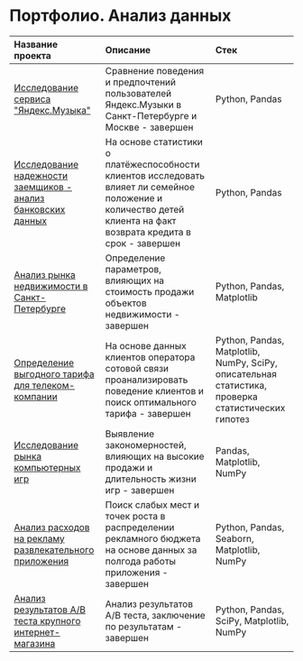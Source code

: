 # Портфолио. Анализ данных

| Название проекта  |               Описание  |               Стек |   
|:------------------|:------------------------|:-------------------|
| [Исследование сервиса "Яндекс.Музыка"](https://github.com/MariiaOrlova2023/DA/tree/main/Music) |  Сравнение поведения и предпочтений пользователей Яндекс.Музыки в Санкт-Петербурге и Москве - завершен |  Python, Pandas |  
| [Исследование надежности заемщиков - анализ банковских данных](https://github.com/MariiaOrlova2023/DA/tree/main/Credit)  |На основе статистики о платёжеспособности клиентов исследовать влияет ли семейное положение и количество детей клиента на факт возврата кредита в срок - завершен|Python, Pandas|
| [Анализ рынка недвижимости в Санкт-Петербурге](https://github.com/MariiaOrlova2023/DA/tree/main/Real_estate_SPb) | Определение параметров, влияющих на стоимость продажи объектов недвижимости - завершен|  Python, Pandas, Matplotlib |
| [Определение выгодного тарифа для телеком-компании](https://github.com/MariiaOrlova2023/DA/tree/main/Telecom_stat) |На основе данных клиентов оператора сотовой связи проанализировать поведение клиентов и поиск оптимального тарифа - завершен|Python, Pandas, Matplotlib, NumPy, SciPy, описательная статистика, проверка статистических гипотез|
| [Исследование рынка компьютерных игр](https://github.com/MariiaOrlova2023/DA/tree/main/Games) |Выявление закономерностей, влияющих на высокие продажи и длительность жизни игр - завершен| Pandas, Matplotlib, NumPy|
| [Анализ расходов на рекламу развлекательного приложения](https://github.com/MariiaOrlova2023/DA/tree/main/Business_indicators) |Поиск слабых мест и точек роста в распределении рекламного бюджета на основе данных за полгода работы приложения - завершен| Python, Pandas, Seaborn, Matplotlib, NumPy|
| [Анализ результатов А/В теста крупного интернет-магазина](https://github.com/MariiaOrlova2023/DA/tree/main/AB_test) |Анализ результатов A/B теста, заключение по результатам - завершен| Python, Pandas, SciPy, Matplotlib, NumPy|

